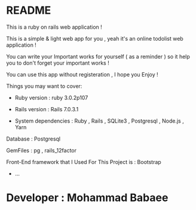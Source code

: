 # README

This is a ruby on rails web application !

This is a simple & light web app for you , yeah it's an online todolist web application !

You can write your Important works for yourself ( as a reminder ) so it help you to don't forget your important works !

You can use this app without registeration , I hope you Enjoy !

Things you may want to cover:

* Ruby version : ruby 3.0.2p107

* Rails version : Rails 7.0.3.1

* System dependencies :  Ruby , Rails , SQLite3 , Postgresql , Node.js , Yarn

Database : Postgresql

GemFiles : pg , rails_12factor

Front-End framework that I Used For This Project is : Bootstrap

* ...

# Developer : Mohammad Babaee
